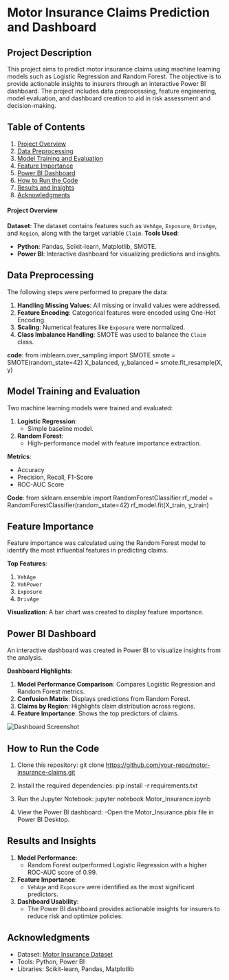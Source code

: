# Motor Insurance Claims Prediction and Dashboard

## Project Description
This project aims to predict motor insurance claims using machine learning models such as Logistic Regression and Random Forest. The objective is to provide actionable insights to insurers through an interactive Power BI dashboard. The project includes data preprocessing, feature engineering, model evaluation, and dashboard creation to aid in risk assessment and decision-making.

## Table of Contents
1. [Project Overview](#project-overview)
2. [Data Preprocessing](#data-preprocessing)
3. [Model Training and Evaluation](#model-training-and-evaluation)
4. [Feature Importance](#feature-importance)
5. [Power BI Dashboard](#power-bi-dashboard)
6. [How to Run the Code](#how-to-run-the-code)
7. [Results and Insights](#results-and-insights)
8. [Acknowledgments](#acknowledgments)


#### Project Overview
**Dataset**: The dataset contains features such as `VehAge`, `Exposure`, `DrivAge`, and `Region`, along with the target variable `Claim`.
**Tools Used**:
- **Python**: Pandas, Scikit-learn, Matplotlib, SMOTE.
- **Power BI**: Interactive dashboard for visualizing predictions and insights.


## Data Preprocessing
The following steps were performed to prepare the data:
1. **Handling Missing Values**: All missing or invalid values were addressed.
2. **Feature Encoding**: Categorical features were encoded using One-Hot Encoding.
3. **Scaling**: Numerical features like `Exposure` were normalized.
4. **Class Imbalance Handling**: SMOTE was used to balance the `Claim` class.
   
**code**:
from imblearn.over_sampling import SMOTE
smote = SMOTE(random_state=42)
X_balanced, y_balanced = smote.fit_resample(X, y)


## Model Training and Evaluation
Two machine learning models were trained and evaluated:
1. **Logistic Regression**:
   - Simple baseline model.
2. **Random Forest**:
   - High-performance model with feature importance extraction.

**Metrics**:
- Accuracy
- Precision, Recall, F1-Score
- ROC-AUC Score

**Code**:
from sklearn.ensemble import RandomForestClassifier
rf_model = RandomForestClassifier(random_state=42)
rf_model.fit(X_train, y_train)


## Feature Importance
Feature importance was calculated using the Random Forest model to identify the most influential features in predicting claims.

**Top Features**:
1. `VehAge`
2. `VehPower`
3. `Exposure`
4. `DrivAge`

**Visualization**:
A bar chart was created to display feature importance.

## Power BI Dashboard
An interactive dashboard was created in Power BI to visualize insights from the analysis.

**Dashboard Highlights**:
1. **Model Performance Comparison**: Compares Logistic Regression and Random Forest metrics.
2. **Confusion Matrix**: Displays predictions from Random Forest.
3. **Claims by Region**: Highlights claim distribution across regions.
4. **Feature Importance**: Shows the top predictors of claims.

![Dashboard Screenshot](link-to-dashboard-screenshot.png)

## How to Run the Code
1. Clone this repository:
   git clone https://github.com/your-repo/motor-insurance-claims.git

2. Install the required dependencies:
   pip install -r requirements.txt

3. Run the Jupyter Notebook:
   jupyter notebook Motor_Insurance.ipynb

4. View the Power BI dashboard:
   -Open the Motor_Insurance.pbix file in Power BI Desktop.


## Results and Insights
1. **Model Performance**:
   - Random Forest outperformed Logistic Regression with a higher ROC-AUC score of 0.99.
2. **Feature Importance**:
   - `VehAge` and `Exposure` were identified as the most significant predictors.
3. **Dashboard Usability**:
   - The Power BI dashboard provides actionable insights for insurers to reduce risk and optimize policies.


## Acknowledgments
- Dataset: [Motor Insurance Dataset](https://www.kaggle.com/datasets)
- Tools: Python, Power BI
- Libraries: Scikit-learn, Pandas, Matplotlib

